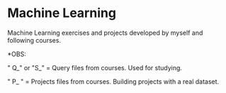# Machine Learning
Machine Learning exercises and projects developed by myself and following courses.

*OBS: 

" Q_" or "S_" = Query files from courses. Used for studying.

" P_ " = Projects files from courses. Building projects with a real dataset.

